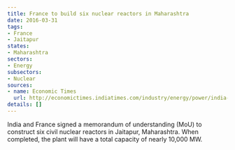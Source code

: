 ```yaml
---
title: France to build six nuclear reactors in Maharashtra
date: 2016-03-31
tags:
- France
- Jaitapur
states:
- Maharashtra
sectors:
- Energy
subsectors:
- Nuclear
sources:
- name: Economic Times
  url: http://economictimes.indiatimes.com/industry/energy/power/india-france-sign-mou-for-construction-of-six-nuclear-reactors-at-jaitapur/articleshow/51529708.cms
details: []
---
```


India and France signed a memorandum of understanding (MoU) to construct six civil nuclear reactors in Jaitapur, Maharashtra. When completed, the plant will have a total capacity of nearly 10,000 MW.
